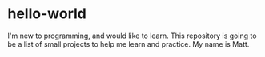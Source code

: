 # hello-world
I'm new to programming, and would like to learn. This repository is going to be a list of small projects to help me learn and practice.
My name is Matt.
